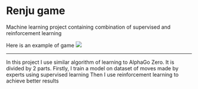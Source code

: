 # Renju game

Machine learning project containing combination of supervised and reinforcement learning

Here is an example of game
![](https://github.com/ashaba1in/Darin/blob/master/game_sample.png)

---

In this project I use similar algorithm of learning to AlphaGo Zero.
It is divided by 2 parts.
Firstly, I train a model on dataset of moves made by experts using supervised learning
Then I use reinforcement learning to achieve better results
